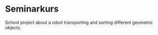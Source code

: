 # Seminarkurs
 
School project about a robot transporting and sorting different geometric objects.


